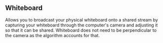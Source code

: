 Whiteboard
----------

Allows you to broadcast your physical whiteboard onto a shared stream by capturing your whiteboard through the computer's camera and adjusting it so that it can be shared. Whiteboard does not need to be perpendicular to the camera as the algorithm accounts for that.

